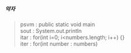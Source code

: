 ##### 약자
> psvm : public static void main <br/>
> sout : System.out.println <br/>
> itar : for(int i=0; i<numbers.length; i++) {} <br/>
> iter : for(int number : numbers) <br/>
